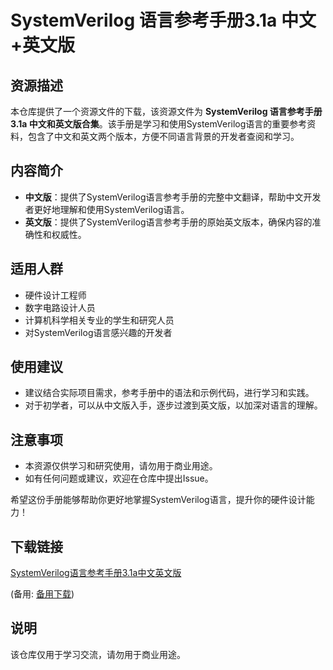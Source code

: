 # SystemVerilog 语言参考手册3.1a 中文+英文版

## 资源描述

本仓库提供了一个资源文件的下载，该资源文件为 **SystemVerilog 语言参考手册3.1a 中文和英文版合集**。该手册是学习和使用SystemVerilog语言的重要参考资料，包含了中文和英文两个版本，方便不同语言背景的开发者查阅和学习。

## 内容简介

- **中文版**：提供了SystemVerilog语言参考手册的完整中文翻译，帮助中文开发者更好地理解和使用SystemVerilog语言。
- **英文版**：提供了SystemVerilog语言参考手册的原始英文版本，确保内容的准确性和权威性。

## 适用人群

- 硬件设计工程师
- 数字电路设计人员
- 计算机科学相关专业的学生和研究人员
- 对SystemVerilog语言感兴趣的开发者

## 使用建议

- 建议结合实际项目需求，参考手册中的语法和示例代码，进行学习和实践。
- 对于初学者，可以从中文版入手，逐步过渡到英文版，以加深对语言的理解。

## 注意事项

- 本资源仅供学习和研究使用，请勿用于商业用途。
- 如有任何问题或建议，欢迎在仓库中提出Issue。

希望这份手册能够帮助你更好地掌握SystemVerilog语言，提升你的硬件设计能力！

## 下载链接
[SystemVerilog语言参考手册3.1a中文英文版](https://pan.quark.cn/s/c28dde6b39d1) 

(备用: [备用下载](https://pan.baidu.com/s/1yjGEMfrG8eQ7tMGdVMVZ2g?pwd=1234))

## 说明

该仓库仅用于学习交流，请勿用于商业用途。
